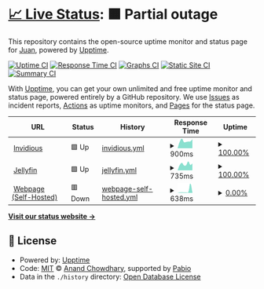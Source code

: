 # [📈 Live Status](https://status.jns.net.ar): <!--live status--> **🟧 Partial outage**

This repository contains the open-source uptime monitor and status page for [Juan](https://jns.net.ar), powered by [Upptime](https://github.com/upptime/upptime).

[![Uptime CI](https://github.com/9h8x/uptime/workflows/Uptime%20CI/badge.svg)](https://github.com/9h8x/uptime/actions?query=workflow%3A%22Uptime+CI%22)
[![Response Time CI](https://github.com/9h8x/uptime/workflows/Response%20Time%20CI/badge.svg)](https://github.com/9h8x/uptime/actions?query=workflow%3A%22Response+Time+CI%22)
[![Graphs CI](https://github.com/9h8x/uptime/workflows/Graphs%20CI/badge.svg)](https://github.com/9h8x/uptime/actions?query=workflow%3A%22Graphs+CI%22)
[![Static Site CI](https://github.com/9h8x/uptime/workflows/Static%20Site%20CI/badge.svg)](https://github.com/9h8x/uptime/actions?query=workflow%3A%22Static+Site+CI%22)
[![Summary CI](https://github.com/9h8x/uptime/workflows/Summary%20CI/badge.svg)](https://github.com/9h8x/uptime/actions?query=workflow%3A%22Summary+CI%22)

With [Upptime](https://upptime.js.org), you can get your own unlimited and free uptime monitor and status page, powered entirely by a GitHub repository. We use [Issues](https://github.com/9h8x/uptime/issues) as incident reports, [Actions](https://github.com/9h8x/uptime/actions) as uptime monitors, and [Pages](https://status.jns.net.ar) for the status page.

<!--start: status pages-->
<!-- This summary is generated by Upptime (https://github.com/upptime/upptime) -->
<!-- Do not edit this manually, your changes will be overwritten -->
<!-- prettier-ignore -->
| URL | Status | History | Response Time | Uptime |
| --- | ------ | ------- | ------------- | ------ |
| <img alt="" src="https://icons.duckduckgo.com/ip3/invidious.jns.net.ar.ico" height="13"> [Invidious](https://invidious.jns.net.ar/) | 🟩 Up | [invidious.yml](https://github.com/9h8x/uptime/commits/HEAD/history/invidious.yml) | <details><summary><img alt="Response time graph" src="./graphs/invidious/response-time-week.png" height="20"> 900ms</summary><br><a href="https://status.jns.net.ar/history/invidious"><img alt="Response time 823" src="https://img.shields.io/endpoint?url=https%3A%2F%2Fraw.githubusercontent.com%2F9h8x%2Fuptime%2FHEAD%2Fapi%2Finvidious%2Fresponse-time.json"></a><br><a href="https://status.jns.net.ar/history/invidious"><img alt="24-hour response time 975" src="https://img.shields.io/endpoint?url=https%3A%2F%2Fraw.githubusercontent.com%2F9h8x%2Fuptime%2FHEAD%2Fapi%2Finvidious%2Fresponse-time-day.json"></a><br><a href="https://status.jns.net.ar/history/invidious"><img alt="7-day response time 900" src="https://img.shields.io/endpoint?url=https%3A%2F%2Fraw.githubusercontent.com%2F9h8x%2Fuptime%2FHEAD%2Fapi%2Finvidious%2Fresponse-time-week.json"></a><br><a href="https://status.jns.net.ar/history/invidious"><img alt="30-day response time 787" src="https://img.shields.io/endpoint?url=https%3A%2F%2Fraw.githubusercontent.com%2F9h8x%2Fuptime%2FHEAD%2Fapi%2Finvidious%2Fresponse-time-month.json"></a><br><a href="https://status.jns.net.ar/history/invidious"><img alt="1-year response time 823" src="https://img.shields.io/endpoint?url=https%3A%2F%2Fraw.githubusercontent.com%2F9h8x%2Fuptime%2FHEAD%2Fapi%2Finvidious%2Fresponse-time-year.json"></a></details> | <details><summary><a href="https://status.jns.net.ar/history/invidious">100.00%</a></summary><a href="https://status.jns.net.ar/history/invidious"><img alt="All-time uptime 95.95%" src="https://img.shields.io/endpoint?url=https%3A%2F%2Fraw.githubusercontent.com%2F9h8x%2Fuptime%2FHEAD%2Fapi%2Finvidious%2Fuptime.json"></a><br><a href="https://status.jns.net.ar/history/invidious"><img alt="24-hour uptime 100.00%" src="https://img.shields.io/endpoint?url=https%3A%2F%2Fraw.githubusercontent.com%2F9h8x%2Fuptime%2FHEAD%2Fapi%2Finvidious%2Fuptime-day.json"></a><br><a href="https://status.jns.net.ar/history/invidious"><img alt="7-day uptime 100.00%" src="https://img.shields.io/endpoint?url=https%3A%2F%2Fraw.githubusercontent.com%2F9h8x%2Fuptime%2FHEAD%2Fapi%2Finvidious%2Fuptime-week.json"></a><br><a href="https://status.jns.net.ar/history/invidious"><img alt="30-day uptime 93.98%" src="https://img.shields.io/endpoint?url=https%3A%2F%2Fraw.githubusercontent.com%2F9h8x%2Fuptime%2FHEAD%2Fapi%2Finvidious%2Fuptime-month.json"></a><br><a href="https://status.jns.net.ar/history/invidious"><img alt="1-year uptime 95.95%" src="https://img.shields.io/endpoint?url=https%3A%2F%2Fraw.githubusercontent.com%2F9h8x%2Fuptime%2FHEAD%2Fapi%2Finvidious%2Fuptime-year.json"></a></details>
| <img alt="" src="https://icons.duckduckgo.com/ip3/jelly.jns.net.ar.ico" height="13"> [Jellyfin](https://jelly.jns.net.ar/) | 🟩 Up | [jellyfin.yml](https://github.com/9h8x/uptime/commits/HEAD/history/jellyfin.yml) | <details><summary><img alt="Response time graph" src="./graphs/jellyfin/response-time-week.png" height="20"> 735ms</summary><br><a href="https://status.jns.net.ar/history/jellyfin"><img alt="Response time 760" src="https://img.shields.io/endpoint?url=https%3A%2F%2Fraw.githubusercontent.com%2F9h8x%2Fuptime%2FHEAD%2Fapi%2Fjellyfin%2Fresponse-time.json"></a><br><a href="https://status.jns.net.ar/history/jellyfin"><img alt="24-hour response time 552" src="https://img.shields.io/endpoint?url=https%3A%2F%2Fraw.githubusercontent.com%2F9h8x%2Fuptime%2FHEAD%2Fapi%2Fjellyfin%2Fresponse-time-day.json"></a><br><a href="https://status.jns.net.ar/history/jellyfin"><img alt="7-day response time 735" src="https://img.shields.io/endpoint?url=https%3A%2F%2Fraw.githubusercontent.com%2F9h8x%2Fuptime%2FHEAD%2Fapi%2Fjellyfin%2Fresponse-time-week.json"></a><br><a href="https://status.jns.net.ar/history/jellyfin"><img alt="30-day response time 750" src="https://img.shields.io/endpoint?url=https%3A%2F%2Fraw.githubusercontent.com%2F9h8x%2Fuptime%2FHEAD%2Fapi%2Fjellyfin%2Fresponse-time-month.json"></a><br><a href="https://status.jns.net.ar/history/jellyfin"><img alt="1-year response time 760" src="https://img.shields.io/endpoint?url=https%3A%2F%2Fraw.githubusercontent.com%2F9h8x%2Fuptime%2FHEAD%2Fapi%2Fjellyfin%2Fresponse-time-year.json"></a></details> | <details><summary><a href="https://status.jns.net.ar/history/jellyfin">100.00%</a></summary><a href="https://status.jns.net.ar/history/jellyfin"><img alt="All-time uptime 95.95%" src="https://img.shields.io/endpoint?url=https%3A%2F%2Fraw.githubusercontent.com%2F9h8x%2Fuptime%2FHEAD%2Fapi%2Fjellyfin%2Fuptime.json"></a><br><a href="https://status.jns.net.ar/history/jellyfin"><img alt="24-hour uptime 100.00%" src="https://img.shields.io/endpoint?url=https%3A%2F%2Fraw.githubusercontent.com%2F9h8x%2Fuptime%2FHEAD%2Fapi%2Fjellyfin%2Fuptime-day.json"></a><br><a href="https://status.jns.net.ar/history/jellyfin"><img alt="7-day uptime 100.00%" src="https://img.shields.io/endpoint?url=https%3A%2F%2Fraw.githubusercontent.com%2F9h8x%2Fuptime%2FHEAD%2Fapi%2Fjellyfin%2Fuptime-week.json"></a><br><a href="https://status.jns.net.ar/history/jellyfin"><img alt="30-day uptime 93.98%" src="https://img.shields.io/endpoint?url=https%3A%2F%2Fraw.githubusercontent.com%2F9h8x%2Fuptime%2FHEAD%2Fapi%2Fjellyfin%2Fuptime-month.json"></a><br><a href="https://status.jns.net.ar/history/jellyfin"><img alt="1-year uptime 95.95%" src="https://img.shields.io/endpoint?url=https%3A%2F%2Fraw.githubusercontent.com%2F9h8x%2Fuptime%2FHEAD%2Fapi%2Fjellyfin%2Fuptime-year.json"></a></details>
| <img alt="" src="https://icons.duckduckgo.com/ip3/jns.net.ar.ico" height="13"> [Webpage (Self-Hosted)](https://jns.net.ar) | 🟥 Down | [webpage-self-hosted.yml](https://github.com/9h8x/uptime/commits/HEAD/history/webpage-self-hosted.yml) | <details><summary><img alt="Response time graph" src="./graphs/webpage-self-hosted/response-time-week.png" height="20"> 638ms</summary><br><a href="https://status.jns.net.ar/history/webpage-self-hosted"><img alt="Response time 435" src="https://img.shields.io/endpoint?url=https%3A%2F%2Fraw.githubusercontent.com%2F9h8x%2Fuptime%2FHEAD%2Fapi%2Fwebpage-self-hosted%2Fresponse-time.json"></a><br><a href="https://status.jns.net.ar/history/webpage-self-hosted"><img alt="24-hour response time 140" src="https://img.shields.io/endpoint?url=https%3A%2F%2Fraw.githubusercontent.com%2F9h8x%2Fuptime%2FHEAD%2Fapi%2Fwebpage-self-hosted%2Fresponse-time-day.json"></a><br><a href="https://status.jns.net.ar/history/webpage-self-hosted"><img alt="7-day response time 638" src="https://img.shields.io/endpoint?url=https%3A%2F%2Fraw.githubusercontent.com%2F9h8x%2Fuptime%2FHEAD%2Fapi%2Fwebpage-self-hosted%2Fresponse-time-week.json"></a><br><a href="https://status.jns.net.ar/history/webpage-self-hosted"><img alt="30-day response time 276" src="https://img.shields.io/endpoint?url=https%3A%2F%2Fraw.githubusercontent.com%2F9h8x%2Fuptime%2FHEAD%2Fapi%2Fwebpage-self-hosted%2Fresponse-time-month.json"></a><br><a href="https://status.jns.net.ar/history/webpage-self-hosted"><img alt="1-year response time 435" src="https://img.shields.io/endpoint?url=https%3A%2F%2Fraw.githubusercontent.com%2F9h8x%2Fuptime%2FHEAD%2Fapi%2Fwebpage-self-hosted%2Fresponse-time-year.json"></a></details> | <details><summary><a href="https://status.jns.net.ar/history/webpage-self-hosted">0.00%</a></summary><a href="https://status.jns.net.ar/history/webpage-self-hosted"><img alt="All-time uptime 31.60%" src="https://img.shields.io/endpoint?url=https%3A%2F%2Fraw.githubusercontent.com%2F9h8x%2Fuptime%2FHEAD%2Fapi%2Fwebpage-self-hosted%2Fuptime.json"></a><br><a href="https://status.jns.net.ar/history/webpage-self-hosted"><img alt="24-hour uptime 0.00%" src="https://img.shields.io/endpoint?url=https%3A%2F%2Fraw.githubusercontent.com%2F9h8x%2Fuptime%2FHEAD%2Fapi%2Fwebpage-self-hosted%2Fuptime-day.json"></a><br><a href="https://status.jns.net.ar/history/webpage-self-hosted"><img alt="7-day uptime 0.00%" src="https://img.shields.io/endpoint?url=https%3A%2F%2Fraw.githubusercontent.com%2F9h8x%2Fuptime%2FHEAD%2Fapi%2Fwebpage-self-hosted%2Fuptime-week.json"></a><br><a href="https://status.jns.net.ar/history/webpage-self-hosted"><img alt="30-day uptime 0.00%" src="https://img.shields.io/endpoint?url=https%3A%2F%2Fraw.githubusercontent.com%2F9h8x%2Fuptime%2FHEAD%2Fapi%2Fwebpage-self-hosted%2Fuptime-month.json"></a><br><a href="https://status.jns.net.ar/history/webpage-self-hosted"><img alt="1-year uptime 31.60%" src="https://img.shields.io/endpoint?url=https%3A%2F%2Fraw.githubusercontent.com%2F9h8x%2Fuptime%2FHEAD%2Fapi%2Fwebpage-self-hosted%2Fuptime-year.json"></a></details>

<!--end: status pages-->

[**Visit our status website →**](https://status.jns.net.ar)

## 📄 License

- Powered by: [Upptime](https://github.com/upptime/upptime)
- Code: [MIT](./LICENSE) © [Anand Chowdhary](https://anandchowdhary.com), supported by [Pabio](https://pabio.com)
- Data in the `./history` directory: [Open Database License](https://opendatacommons.org/licenses/odbl/1-0/)
